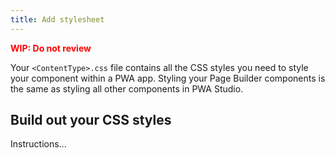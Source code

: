 ```yaml
---
title: Add stylesheet
---
```


<strong><span style="color: red;">WIP: Do not review</span></strong>

Your `<ContentType>.css` file contains all the CSS styles you need to style your component within a PWA app. Styling your Page Builder components is the same as styling all other components in PWA Studio.

## Build out your CSS styles

Instructions...
